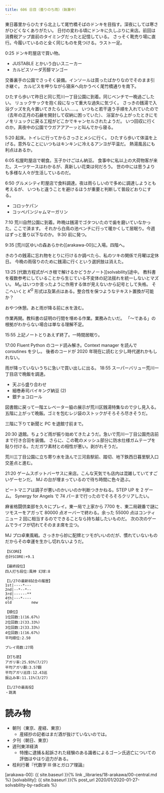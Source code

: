 ```yaml
---
title: 606 日目（曇りのち雨）（執筆中）
---
```


東日暮里からひたすら北上して尾竹橋そばのドンキを目指す。深夜にしては寒さがひどくなくありがたい。
日付の変わる頃にドンキに久しぶりに来店。前回は消費税アップ直前のタイミングだったと記憶している。
さっそく靴売り場に直行。今履いているのと全く同じものを見つける。ラスト一足。

0:25 ドンキ町屋店で買い物。
* JUSTABLE とかいう白いスニーカー
* カルピスソーダ芳醇マンゴー

交番裏手の公園でさっそく装備。インソールは買ったばかりなのでそのまま引き継ぐ。
カルピスを呷りながら寝床へ向かうべく尾竹橋通りを南下。

ひたすら歩いて昨日と同じ荒川一丁目公園に到着。同じベンチで一晩過ごしたい。
リュックサックを抱く段になって重大な過失に気づく。
さっきの銭湯で入浴グッズを丸々置いてきたらしい……。
いつもと若干違う手順を入れていたので（去年の正月の石鹸を開封して収納に困っていた）、
浴室から上がったときにモノをリュックに戻る工程がどこかでキャンセルされたようだ。
いつ回収に行くのか。真夜中の公園でウガアアアーッと叫んでから寝る。

5:20 起床。トイレに行ってからさっさとメシに行く。
ひたすら歩いて体温を上げる。意外なことにいつもはキンキンに冷えるアンヨが平温だ。
熱湯風呂にも利点はあるか。

6:05 松屋町屋店で朝食。玉子かけごはん納豆。
食事中に私以上の大荷物客が来た。スーツケースはわかるが、真新しい花束は何だろう。
世の中には思うよりも多様な人々が生活しているのだ。

6:50 グルメシティ町屋店で食料調達。夜は雨らしいので多めに調達しようとも考えるが、
いつもと違うことを避けるほうが重要と判断して普段どおりにする。
* コロッケパン
* コッペパンジャムマーガリン

7:10 荒川自然公園に到着。昨晩は銭湯でゴタついたので歯を磨いていなかった。ここで済ます。
それから白鳥の池ベンチに行って暖かくして居眠り。今週はずっと曇り以下なのか。
9:30 前に発つ。

9:35 [荒川区ゆいの森あらかわ][arakawa-00]に入場。四階へ。

きのうの銭湯に忘れ物をとりに行けるか調べたら、私のツキの関係で月曜は定休日。
今晩の雨宿りのために銭湯に行くという選択肢は消えた。

13:25 [代数方程式がべき根で解けるかどうかノート][solvability]途中。
教科書を複数参考にしていることから生じている不変体の記法揺れを統一しないとマズい。
$M_H$ はいつか言ったように作用する体が見えないから記号として失格。
そこへいくと $K^G$ 形式は及第点はある。整合性を保つようなテキスト置換が可能か？

おやつ休憩。あと雨が降る前に水を汲む。

作業再開。教科書の証明の行間を埋める作業。業務みたいだ。
「～である」の根拠がわからない場合は単なる理解不足。

15:55 上記ノートとりあえず終了。一時間居眠り。

17:00 Fluent Python のコード読み解き。Context manager を読んで coroutines を少し。
後者のコードが 2020 年現在に読むと少し時代遅れかもしれない。

雨が降っていないうちに急いで買い出しに出る。
18:55 スーパーバリュー荒川一丁目店で晩飯を調達。
* 天ぷら盛り合わせ
* 細巻寿司バイキング納豆 (2)
* 銀チョコロール

図書館に戻って一階エレベーター脇の展示が荒川区銭湯特集なので少し見入る。
五階に上がって晩飯。ゴミを包むレジ袋のストックがそろそろ尽きそうだ。

三階に下りて新聞と PC を退館寸前まで。

20:30 退館。ちょうど雨が振り始めてきたようだ。急いで荒川一丁目公園売店前まで行き合羽を装備。
さらに、この靴のメッシュ部分に防水仕様ガムテープを貼り付ける。ただガワ素材との相性が悪い。剥がれそうだ。

荒川三丁目公園に立ち寄り水を汲んで三河島駅前、踏切、地下鉄西日暮里駅入口交差点と進む。

21:20 ゲームスポットバーサスに来店。こんな天気でも店内は混雑していてすごいゲーセンだ。
MJ の台が埋まっているので待ち時間に色々遊ぶ。

ビートマニアは調子が悪いのかいいのか判断つきかねる。STEP UP を 2 ゲーム。
Synergy for Angels で 74 パーまで行ったのでそろそろクリアしたい。

麻雀格闘倶楽部を久々にプレイ。東一局で上家から 7700 を、東二局親番で謎にツモスーをアガって
80000 点オーバーで終わる。余った 55000 点はコンティニュー 2 回に相当するのでできることなら持ち越したいものだ。
次の次のゲームでライフが切れてそのまま席を立つ。

MJ プロ卓東風戦。さっきから妙に配牌とツモがいいのだが、慣れていないものだからその幸運を生かし切れないようだ。

```text
【SCORE】
合計SCORE:+9.1

【最終段位】
四人打ち段位:風神 幻球:8

【1/27の最新8試合の履歴】
1st|----*---
2nd|--*--*--
3rd|------**
4th|---*----
old         new

【順位】
1位回数:1(16.67%)
2位回数:2(33.33%)
3位回数:2(33.33%)
4位回数:1(16.67%)
平均順位:2.50

プレイ局数:27局

【打ち筋】
アガリ率:25.93%(7/27)
平均アガリ翻:3.57翻
平均アガリ巡目:12.43巡
振込み率:11.11%(3/27)

【1/27の最高役】
・跳満
```

# 読み物

* 朝刊（東京、産経、東京）
  * 産経抄の記者はまだ酒が抜けていないのでは。
* 夕刊（朝日、東京）
* 週刊東洋経済
  * 特捜に逮捕＆起訴された経験のある識者によるゴーン氏逃亡についての評価はやはり迫力がある。
* 桂利行著『代数学 III 体とガロア理論』

[arakawa-00]: {{ site.baseurl }}{% link _libraries/18-arakawa/00-central.md %}
[solvability]: {{ site.baseurl }}{% post_url 2020/01/2020-01-27-solvability-by-radicals %}
